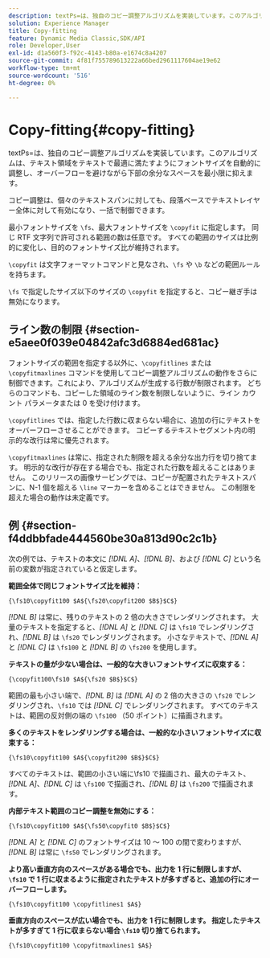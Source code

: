 ```yaml
---
description: textPs=は、独自のコピー調整アルゴリズムを実装しています。このアルゴリズムは、テキスト領域をテキストで最適に満たすようにフォントサイズを自動的に調整し、オーバーフローを避けながら下部の余分なスペースを最小限に抑えます。
solution: Experience Manager
title: Copy-fitting
feature: Dynamic Media Classic,SDK/API
role: Developer,User
exl-id: d1a560f3-f92c-4143-b80a-e1674c8a4207
source-git-commit: 4f81f755789613222a66bed2961117604ae19e62
workflow-type: tm+mt
source-wordcount: '516'
ht-degree: 0%

---
```


# Copy-fitting{#copy-fitting}

textPs=は、独自のコピー調整アルゴリズムを実装しています。このアルゴリズムは、テキスト領域をテキストで最適に満たすようにフォントサイズを自動的に調整し、オーバーフローを避けながら下部の余分なスペースを最小限に抑えます。

コピー調整は、個々のテキストスパンに対しても、段落ベースでテキストレイヤー全体に対して有効になり、一括で制御できます。

最小フォントサイズを `\fs`、最大フォントサイズを `\copyfit` に指定します。 同じ RTF 文字列で許可される範囲の数は任意です。 すべての範囲のサイズは比例的に変化し、目的のフォントサイズ比が維持されます。

`\copyfit` は文字フォーマットコマンドと見なされ、`\fs` や `\b` などの範囲ルールを持ちます。

`\fs` で指定したサイズ以下のサイズの `\copyfit` を指定すると、コピー継ぎ手は無効になります。

## ライン数の制限 {#section-e5aee0f039e04842afc3d6884ed681ac}

フォントサイズの範囲を指定する以外に、`\copyfitlines` または `\copyfitmaxlines` コマンドを使用してコピー調整アルゴリズムの動作をさらに制御できます。これにより、アルゴリズムが生成する行数が制限されます。 どちらのコマンドも、コピーした領域のライン数を制限しないように、ライン カウント パラメータまたは 0 を受け付けます。

`\copyfitlines` では、指定した行数に収まらない場合に、追加の行にテキストをオーバーフローさせることができます。 コピーするテキストセグメント内の明示的な改行は常に優先されます。

`\copyfitmaxlines` は常に、指定された制限を超える余分な出力行を切り捨てます。 明示的な改行が存在する場合でも、指定された行数を超えることはありません。 このリリースの画像サービングでは、コピーが配置されたテキストスパンに、N-1 個を超える `\line` マーカーを含めることはできません。 この制限を超えた場合の動作は未定義です。

## 例 {#section-f4ddbbfade444560be30a813d90c2c1b}

次の例では、テキストの本文に *[!DNL $A$]*、*[!DNL $B$]*、および *[!DNL $C$]* という名前の変数が指定されていると仮定します。

**範囲全体で同じフォントサイズ比を維持：**

`{\fs10\copyfit100 $A${\fs20\copyfit200 $B$}$C$}`

*[!DNL $B$]* は常に、残りのテキストの 2 倍の大きさでレンダリングされます。 大量のテキストを指定すると、*[!DNL $A$]* と *[!DNL $C$]* は `\fs10` でレンダリングされ、*[!DNL $B$]* は `\fs20` でレンダリングされます。 小さなテキストで、*[!DNL $A$]* と *[!DNL $C$]* は `\fs100` と *[!DNL $B$]* の `\fs200` を使用します。

**テキストの量が少ない場合は、一般的な大きいフォントサイズに収束する：**

`{\copyfit100\fs10 $A${\fs20 $B$}$C$}`

範囲の最も小さい端で、*[!DNL $B$]* は *[!DNL $A$]* の 2 倍の大きさの `\fs20` でレンダリングされ、`\fs10` では *[!DNL $C$]* でレンダリングされます。 すべてのテキストは、範囲の反対側の端の `\fs100` （50 ポイント）に描画されます。

**多くのテキストをレンダリングする場合は、一般的な小さいフォントサイズに収束する：**

`{\fs10\copyfit100 $A${\copyfit200 $B$}$C$}`

すべてのテキストは、範囲の小さい端に\fs10 で描画され、最大のテキスト、*[!DNL $A$]*、*[!DNL $C$]* は `\fs100` で描画され、*[!DNL $B$]* は `\fs200` で描画されます。

**内部テキスト範囲のコピー調整を無効にする：**

`{\fs10\copyfit100 $A${\fs50\copyfit0 $B$}$C$}`

*[!DNL $A$]* と *[!DNL $C$]* のフォントサイズは 10 ～ 100 の間で変わりますが、*[!DNL $B$]* は常に `\fs50` でレンダリングされます。

**より高い垂直方向のスペースがある場合でも、出力を 1 行に制限しますが、`\fs10` で 1 行に収まるように指定されたテキストが多すぎると、追加の行にオーバーフローします。**

`{\fs10\copyfit100 \copyfitlines1 $A$}`

**垂直方向のスペースが広い場合でも、出力を 1 行に制限します。 指定したテキストが多すぎて 1 行に収まらない場合 `\fs10` 切り捨てられます。**

`{\fs10\copyfit100 \copyfitmaxlines1 $A$}`
